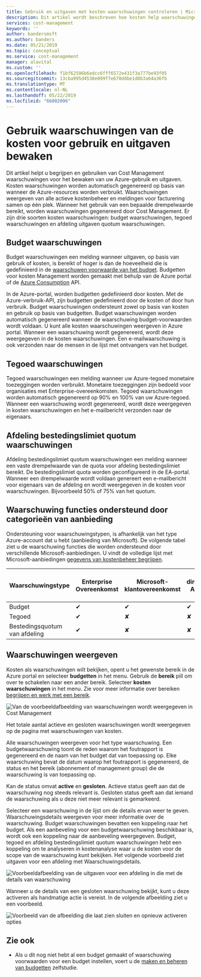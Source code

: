 ```yaml
---
title: Gebruik en uitgaven met kosten waarschuwingen controleren | Microsoft Docs
description: Dit artikel wordt beschreven hoe kosten help waarschuwingen bewaken van gebruik en uitgaven in Azure Cost Management.
services: cost-management
keywords: ''
author: bandersmsft
ms.author: banders
ms.date: 05/21/2019
ms.topic: conceptual
ms.service: cost-management
manager: alavital
ms.custom: ''
ms.openlocfilehash: f1bf62596b6edcc6fff6572e431f3a777be93f05
ms.sourcegitcommit: 13cba995d4538e099f7e670ddbe1d8b3a64a36fb
ms.translationtype: MT
ms.contentlocale: nl-NL
ms.lasthandoff: 05/22/2019
ms.locfileid: "66002096"
---
```

# <a name="use-cost-alerts-to-monitor-usage-and-spending"></a>Gebruik waarschuwingen van de kosten voor gebruik en uitgaven bewaken

Dit artikel helpt u begrijpen en gebruiken van Cost Management waarschuwingen voor het bewaken van uw Azure-gebruik en uitgaven. Kosten waarschuwingen worden automatisch gegenereerd op basis van wanneer de Azure-resources worden verbruikt. Waarschuwingen weergeven van alle actieve kostenbeheer en meldingen voor facturering samen op één plek. Wanneer het gebruik van een bepaalde drempelwaarde bereikt, worden waarschuwingen gegenereerd door Cost Management. Er zijn drie soorten kosten waarschuwingen: budget waarschuwingen, tegoed waarschuwingen en afdeling uitgaven quotum waarschuwingen.

## <a name="budget-alerts"></a>Budget waarschuwingen

Budget waarschuwingen een melding wanneer uitgaven, op basis van gebruik of kosten, is bereikt of hoger is dan de hoeveelheid die is gedefinieerd in de [waarschuwen voorwaarde van het budget](tutorial-acm-create-budgets.md). Budgetten voor kosten Management worden gemaakt met behulp van de Azure portal of de [Azure Consumption](https://docs.microsoft.com/rest/api/consumption) API.

In de Azure-portal, worden budgetten gedefinieerd door kosten. Met de Azure-verbruik-API, zijn budgetten gedefinieerd door de kosten of door hun verbruik. Budget waarschuwingen ondersteunt zowel op basis van kosten en gebruik op basis van budgetten. Budget waarschuwingen worden automatisch gegenereerd wanneer de waarschuwing budget-voorwaarden wordt voldaan. U kunt alle kosten waarschuwingen weergeven in Azure portal. Wanneer een waarschuwing wordt gegenereerd, wordt deze weergegeven in de kosten waarschuwingen. Een e-mailwaarschuwing is ook verzonden naar de mensen in de lijst met ontvangers van het budget.

## <a name="credit-alerts"></a>Tegoed waarschuwingen

Tegoed waarschuwingen een melding wanneer uw Azure-tegoed monetaire toezeggingen worden verbruikt. Monetaire toezeggingen zijn bedoeld voor organisaties met Enterprise-overeenkomsten. Tegoed waarschuwingen worden automatisch gegenereerd op 90% en 100% van uw Azure-tegoed. Wanneer een waarschuwing wordt gegenereerd, wordt deze weergegeven in kosten waarschuwingen en het e-mailbericht verzonden naar de eigenaars.

## <a name="department-spending-quota-alerts"></a>Afdeling bestedingslimiet quotum waarschuwingen

Afdeling bestedingslimiet quotum waarschuwingen een melding wanneer een vaste drempelwaarde van de quota voor afdeling bestedingslimiet bereikt. De bestedingslimiet quota worden geconfigureerd in de EA-portal. Wanneer een drempelwaarde wordt voldaan genereert een e-mailbericht voor eigenaars van de afdeling en wordt weergegeven in de kosten voor waarschuwingen. Bijvoorbeeld 50% of 75% van het quotum.

## <a name="supported-alert-features-by-offer-categories"></a>Waarschuwing functies ondersteund door categorieën van aanbieding

Ondersteuning voor waarschuwingstypen, is afhankelijk van het type Azure-account dat u hebt (aanbieding van Microsoft). De volgende tabel ziet u de waarschuwing functies die worden ondersteund door verschillende Microsoft-aanbiedingen. U vindt de volledige lijst met Microsoft-aanbiedingen [gegevens van kostenbeheer begrijpen](understand-cost-mgt-data.md).

| Waarschuwingstype | Enterprise Overeenkomst | Microsoft-klantovereenkomst | Web direct/Pay-As-You-Go |
|---|---|---|---|
| Budget | ✔ | ✔ | ✔ |
| Tegoed | ✔ |✘ | ✘ |
| Bestedingsquotum van afdeling | ✔ | ✘ | ✘ |



## <a name="view-cost-alerts"></a>Waarschuwingen weergeven

Kosten als waarschuwingen wilt bekijken, opent u het gewenste bereik in de Azure portal en selecteer **budgetten** in het menu. Gebruik de **bereik** pill om over te schakelen naar een ander bereik. Selecteer **kosten waarschuwingen** in het menu. Zie voor meer informatie over bereiken [begrijpen en werk met een bereik](understand-work-scopes.md).

![Van de voorbeeldafbeelding van waarschuwingen wordt weergegeven in Cost Management](./media/cost-mgt-alerts-monitor-usage-spending/budget-alerts-fullscreen.png)

Het totale aantal actieve en gesloten waarschuwingen wordt weergegeven op de pagina met waarschuwingen van kosten.

Alle waarschuwingen weergeven voor het type waarschuwing. Een budgetwaarschuwing toont de reden waarom het foutrapport is gegenereerd en de naam van het budget dat van toepassing op. Elke waarschuwing bevat de datum waarop het foutrapport is gegenereerd, de status en het bereik (abonnement of management group) die de waarschuwing is van toepassing op.

Kan de status omvat **active** en **gesloten**. Actieve status geeft aan dat de waarschuwing nog steeds relevant is. Gesloten status geeft aan dat iemand de waarschuwing als u deze niet meer relevant is gemarkeerd.

Selecteer een waarschuwing in de lijst om de details ervan weer te geven. Waarschuwingsdetails weergeven voor meer informatie over de waarschuwing. Budget waarschuwingen bevatten een koppeling naar het budget. Als een aanbeveling voor een budgetwaarschuwing beschikbaar is, wordt ook een koppeling naar de aanbeveling weergegeven. Budget, tegoed en afdeling bestedingslimiet quotum waarschuwingen hebt een koppeling om te analyseren in kostenanalyse waar u de kosten voor de scope van de waarschuwing kunt bekijken. Het volgende voorbeeld ziet uitgaven voor een afdeling met Waarschuwingsdetails.

![Voorbeeldafbeelding van de uitgaven voor een afdeling in die met de details van waarschuwing](./media/cost-mgt-alerts-monitor-usage-spending/dept-spending-selected-with-credits.png)

Wanneer u de details van een gesloten waarschuwing bekijkt, kunt u deze activeren als handmatige actie is vereist. In de volgende afbeelding ziet u een voorbeeld.

![Voorbeeld van de afbeelding die laat zien sluiten en opnieuw activeren opties](./media/cost-mgt-alerts-monitor-usage-spending/Dismiss-reactivate-options.png)

## <a name="see-also"></a>Zie ook

- Als u dit nog niet hebt al een budget gemaakt of waarschuwing voorwaarden voor een budget instellen, voert u de [maken en beheren van budgetten](tutorial-acm-create-budgets.md) zelfstudie.
